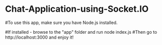 # Chat-Application-using-Socket.IO
#To use this app, make sure you have Node.js installed.

#If installed - browse to the "app" folder and run node index.js
#Then go to http://localhost:3000 and enjoy it!
